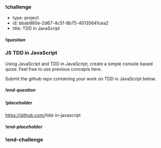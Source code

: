 <!----------------------BEGIN CHALLENGE----------------------------->

### !challenge

<!--'type' is required-->
<!--'id' is required, string, must be unique within a branch-->
<!--'title' is required, string, used when displaying results-->

* type: project
* id: bbab860e-2d67-4c51-8b75-40135641cea2
* title: TDD in JavaScript

<!--'question' is required, markdown, the question to be answered-->

##### !question

### JS TDD in JavaScript

Using JavaScript and TDD in JavaScript, create a simple console based quize. Feel free to use previous concepts here. 

Submit the github repo  containing your work on TDD in JavaScript below.

##### !end-question

<!--'placeholder' is optional, the placeholder text in the input field. -->

##### !placeholder

https://github.com/<username>/tdd-in-javascript

##### !end-placeholder

### !end-challenge

<!----------------------END CHALLENGE----------------------------->